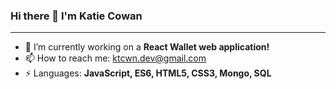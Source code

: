 ### Hi there 👋 I'm Katie Cowan
---

- 🌱 I’m currently working on a **React Wallet web application!**
- 📫 How to reach me: ktcwn.dev@gmail.com
- ⚡ Languages: **JavaScript, ES6, HTML5, CSS3, Mongo, SQL**

